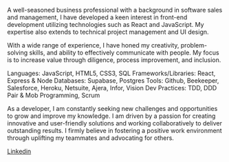 A well-seasoned business professional with a background in software sales and management, I have developed a keen interest in front-end development utilizing technologies such as React and JavaScript. My expertise also extends to technical project management and UI design.

With a wide range of experience, I have honed my creativity, problem-solving skills, and ability to effectively communicate with people. My focus is to increase value through diligence, process improvement, and inclusion. 

Languages: JavaScript, HTML5, CSS3, SQL
Frameworks/Libraries: React, Express & Node
Databases: Supabase, Postgres
Tools: Github, Beekeeper, Salesforce, Heroku, Netsuite, Ajera, Infor, Vision
Dev Practices: TDD, DDD Pair & Mob Programming, Scrum

As a developer, I am constantly seeking new challenges and opportunities to grow and improve my knowledge. I am driven by a passion for creating innovative and user-friendly solutions and working collaboratively to deliver outstanding results. I firmly believe in fostering a positive work environment through uplifting my teammates and advocating for others. 



<div class="badge-base LI-profile-badge" data-locale="en_US" data-size="medium" data-theme="dark" data-type="VERTICAL" data-vanity="zachary-sultan" data-version="v1"><a class="badge-base__link LI-simple-link" href="https://www.linkedin.com/in/zachary-sultan?trk=profile-badge">Linkedin</a></div>
              
